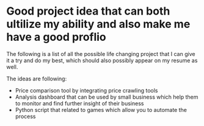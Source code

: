 # Good project idea that can both ultilize my ability and also make me have a good proflio
The following is a list of all the possible life changing project that I can give it a try and do my best, which should also possibly appear on my resume as well.

The ideas are following:
- Price comparison tool by integrating price crawling tools
- Analysis dashboard that can be used by small business which help them to monitor and find further 
 insight of their business
- Python script that related to games which allow you to automate the process
